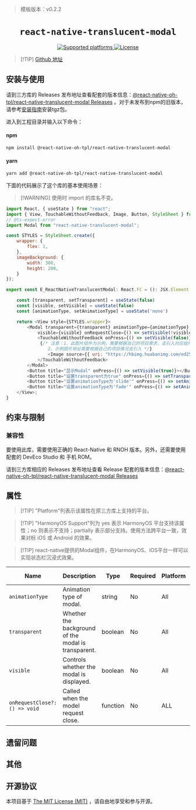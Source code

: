 > 模板版本：v0.2.2

<p align="center">
  <h1 align="center"> <code>react-native-translucent-modal</code> </h1>
</p>
<p align="center">
    <a href="https://github.com/23mf/react-native-translucent-modal">
        <img src="https://img.shields.io/badge/platforms-android%20|%20ios%20|%20harmony%20-lightgrey.svg" alt="Supported platforms" />
    </a>
        <a href="https://github.com/23mf/react-native-translucent-modal/blob/master/LICENSE.md">
        <img src="https://img.shields.io/badge/license-MIT-green.svg" alt="License" />
    </a>
</p>

> [!TIP] [Github 地址](https://github.com/react-native-oh-library/react-native-translucent-modal)

## 安装与使用

请到三方库的 Releases 发布地址查看配套的版本信息：[@react-native-oh-tpl/react-native-translucent-modal Releases](https://github.com/react-native-oh-library/react-native-translucent-modal/releases) 。对于未发布到npm的旧版本，请参考[安装指南](/zh-cn/tgz-usage.md)安装tgz包。

进入到工程目录并输入以下命令：

<!-- tabs:start -->

#### **npm**

```bash
npm install @react-native-oh-tpl/react-native-translucent-modal
```

#### **yarn**

```bash
yarn add @react-native-oh-tpl/react-native-translucent-modal
```

<!-- tabs:end -->

下面的代码展示了这个库的基本使用场景：

> [!WARNING] 使用时 import 的库名不变。

```js
import React, { useState } from "react";
import { View, TouchableWithoutFeedback, Image, Button, StyleSheet } from "react-native-harmony";
// @ts-expect-error
import Modal from "react-native-translucent-modal";

const STYLES = StyleSheet.create({
    wrapper: {
        flex: 1,
    },
    imageBackground: {
        width: 300,
        height: 200,
    }
});

export const E_ReactNativeTranslucentModal: React.FC = (): JSX.Element => {

    const [transparent, setTransparent] = useState(false)
    const [visible, setVisible] = useState(false)
    const [animationType, setAnimationType] = useState('none')

    return <View style={STYLES.wrapper}>
        <Modal transparent={transparent} animationType={animationType}
            visible={visible} onRequestClose={() => setVisible(!visible)}>
            <TouchableWithoutFeedback onPress={() => setVisible(false)}>
             {/* 注意：1、此图片组件为示例，需要根据自己的项目需求，去引入对应组件；
                2、示例图片地址需要根据自己的项目情况去引入 */}
                <Image source={{ uri: "https://hbimg.huabanimg.com/ed258f740ab675e3b3a0b6e7abc44eb7bd832c523396b-cJL1G9_fw658"}} style={STYLES.imageBackground} />
            </TouchableWithoutFeedback>
        </Modal>
        <Button title="显示Modal" onPress={() => setVisible(true)}></Button>
        <Button title="设置transparent为true" onPress={() => setTransparent(true)}></Button>
        <Button title="设置animationType为'slide'" onPress={() => setAnimationType('slide')}></Button>
        <Button title="设置animationType为'fade'" onPress={() => setAnimationType('fade')}></Button>
    </View>;
}

```

## 约束与限制

### 兼容性

要使用此库，需要使用正确的 React-Native 和 RNOH 版本。另外，还需要使用配套的 DevEco Studio 和 手机 ROM。

请到三方库相应的 Releases 发布地址查看 Release 配套的版本信息：[@react-native-oh-tpl/react-native-translucent-modal Releases](https://github.com/react-native-oh-library/react-native-translucent-modal/releases)

## 属性

> [!TIP] "Platform"列表示该属性在原三方库上支持的平台。

> [!TIP] "HarmonyOS Support"列为 yes 表示 HarmonyOS 平台支持该属性；no 则表示不支持；partially 表示部分支持。使用方法跨平台一致，效果对标 iOS 或 Android 的效果。

> [!TIP] react-native提供的Modal组件，在HarmonyOS、iOS平台一样可以实现状态栏沉浸式效果。

| Name                          | Description                                         | Type     | Required | Platform | HarmonyOS Support |
| ----------------------------- | --------------------------------------------------- | -------- | -------- | -------- | ----------------- |
| `animationType`               | Animation type of modal.                            | string   | No      | All      | yes               |
| `transparent`                 | Whether the background of the modal is transparent. | boolean  | No      | All      | yes               |
| `visible`                     | Controls whether the modal is displayed.            | boolean  | No      | All      | yes               |
| `onRequestClose?: () => void` | Called when the model request close.                | function | No      | ALL      | yes               |

## 遗留问题

## 其他

## 开源协议

本项目基于 [The MIT License (MIT)](https://github.com/23mf/react-native-translucent-modal/blob/master/LICENSE.md) ，请自由地享受和参与开源。
